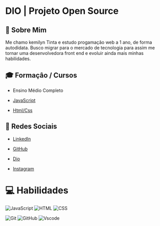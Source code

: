 
# DIO | Projeto Open Source

## 📝 Sobre Mim

Me chamo kemilyn Tinta e estudo progamaçâo web a 1 ano, de forma autodidata. Busco migrar para o mercado de tecnologia para assim me tornar uma desenvolvedora front end e evoluir ainda mais minhas habilidades.

## 🎓 Formaçâo / Cursos

- Ensino Médio Completo

- [JavaScript](https://kemilyn1227.github.io/Apresentacao/imagens/Certificado-Curso-em-Video.pdf)

- [Html/Css](https://kemilyn1227.github.io/Apresentacao/imagens/Certificado-Curso-em-Video-html-css.pdf)

## 🔎 Redes Sociais

- [LinkedIn](https://www.linkedin.com/in/kemilyn-tinta-92068625a/)

- [GitHub](https://github.com/kemilyn1227)

- [Dio](https://www.dio.me/users/kimkemilyn)

- [Instagram](https://www.instagram.com/kim_kemilyn/)

# 💻 Habilidades

 ![JavaScript](https://img.shields.io/badge/JavaScript-100000?style=for-the-badge&logo=javascript&logoColor=white)
![HTML](https://img.shields.io/badge/HTML-100000?style=for-the-badge&logo=html5&logoColor=white)  ![CSS](https://img.shields.io/badge/CSS-100000?style=for-the-badge&logo=css3&logoColor=white)

![Git](https://img.shields.io/badge/Git-100000?style=for-the-badge&logo=git&logoColor=white)
![GitHub](https://img.shields.io/badge/GitHub-100000?style=for-the-badge&logo=github&logoColor=white)
![Vscode](https://img.shields.io/badge/Vscode-100000?style=for-the-badge&logo=visual-studio-code&logoColor=white)
